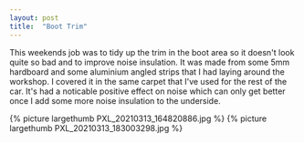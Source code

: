 ```yaml
---
layout: post
title:  "Boot Trim"
---
```

This weekends job was to tidy up the trim in the boot area so it doesn't look quite so bad and to improve noise insulation. It was made from some 5mm hardboard and some aluminium angled strips that I had laying around the workshop. I covered it in the same carpet that I've used for the rest of the car. It's had a noticable positive effect on noise which can only get better once I add some more noise insulation to the underside.

{% picture largethumb PXL_20210313_164820886.jpg %}
{% picture largethumb PXL_20210313_183003298.jpg %}
